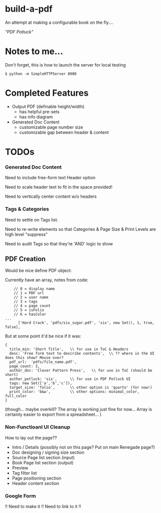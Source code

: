 # build-a-pdf
An attempt at making a configurable book on the fly.... 

_"PDF Potluck"_


# Notes to me... 
Don't forget, this is how to launch the server for local testing

```
$ python -m SimpleHTTPServer 8000
```

# Completed Features

- Output PDF (definable height/width)
  - has helpful pre-sets
  - has info diagram
- Generated Doc Content
  - customizable page number size
  - customizable gap between header & content


# TODOs

### Generated Doc Content

Need to include free-form text Header option

Need to scale header text to fit in the space provided!

Need to vertically center content w/o headers


### Tags & Categories

Need to settle on Tags list.

Need to re-write elements so that Categories & Page Size & Print Levels are high level "suppress"

Need to audit Tags so that they're 'AND' logic to show


## PDF Creation

Would be nice define PDF object:

Currently have an array, notes from code:

```
    // 0 = display name
    // 1 = PDF url
    // 2 = user name
    // 3 = tags
    // 4 = page count
    // 5 = isFolio
    // 6 = hasColor
...
      ['Hard Crack', 'pdfs/six_sugar.pdf', 'six', new Set(), 1, true, false],
```

But at some point it'd be nice if it was:

```
{
  title_min: 'Short Title',   \\ for use in ToC & Headers
  desc: 'Free form text to describe contents',  \\ ?? where in the UI does this show? Mouse over?
  pdf_url:  'pdfs/file_name.pdf',
  page_count: 3,
  author_doc: 'Clever Pattern Press',   \\ for use in ToC (should be short)
  author_potluck: 'six',      \\ for use in PDF Potluck UI
  tags: new Set(['a','b','c']),
  target_size: 'folio',       \\ other option is 'quarto' (for now!)
  print_color: 'b&w',         \\ other options: minimal_color, full_color
}
```

(though... maybe overkill? The array is working just fine for now... Array is certainly easier to export from a spreadsheet... )

### Non-Functioanl UI Cleanup

How to lay out the page??

- Intro / Details (possibly not on this page? Put on main Renegade page?)
- Doc designing / signing size section
- Source Page list section (input)
- Book Page list section (output)
- Preview
- Tag filter list
- Page positioning section
- Header content section

### Google Form

!! Need to make it !! Need to link to it !!

